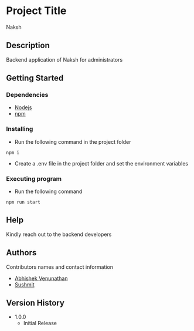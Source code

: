 # Project Title

Naksh

## Description

Backend application of Naksh for administrators

## Getting Started

### Dependencies

* [Nodejs](https://nodejs.org/en/download/)
* [npm](https://nodejs.org/en/download/)

### Installing

* Run the following command in the project folder
```
npm i
```
* Create a .env file in the project folder and set the environment variables

### Executing program

* Run the following command
```
npm run start
```

## Help

Kindly reach out to the backend developers

## Authors

Contributors names and contact information

* [Abhishek Venunathan](https://github.com/AbhishekVenunathan)
* [Sushmit](https://github.com/sushmitc)

## Version History

* 1.0.0
    * Initial Release